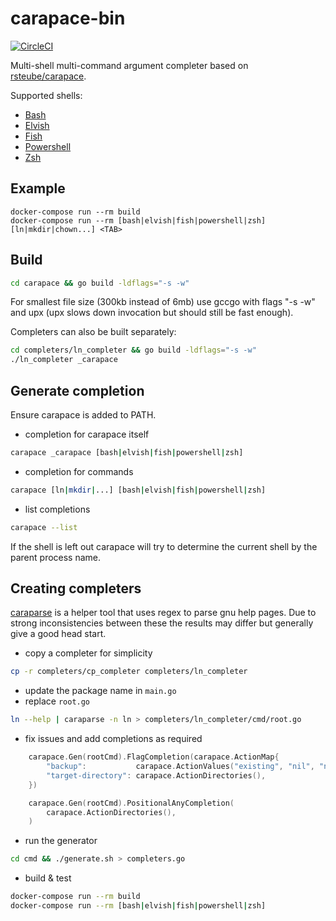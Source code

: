 # carapace-bin

[![CircleCI](https://circleci.com/gh/rsteube/carapace-bin.svg?style=svg)](https://circleci.com/gh/rsteube/carapace-bin)

Multi-shell multi-command argument completer based on [rsteube/carapace](https://github.com/rsteube/carapace).

Supported shells:
- [Bash](https://www.gnu.org/software/bash/)
- [Elvish](https://elv.sh/)
- [Fish](https://fishshell.com/)
- [Powershell](https://microsoft.com/powershell)
- [Zsh](https://www.zsh.org/)


## Example

```
docker-compose run --rm build
docker-compose run --rm [bash|elvish|fish|powershell|zsh]
[ln|mkdir|chown...] <TAB>
```

## Build

```sh
cd carapace && go build -ldflags="-s -w"
```
For smallest file size (300kb instead of 6mb) use gccgo with flags "-s -w" and upx (upx slows down invocation but should still be fast enough).

Completers can also be built separately:
```sh
cd completers/ln_completer && go build -ldflags="-s -w"
./ln_completer _carapace
```

## Generate completion

Ensure carapace is added to PATH.

- completion for carapace itself
```sh
carapace _carapace [bash|elvish|fish|powershell|zsh]
```
- completion for commands
```sh
carapace [ln|mkdir|...] [bash|elvish|fish|powershell|zsh]
```
- list completions
```sh
carapace --list
```
If the shell is left out carapace will try to determine the current shell by the parent process name.

## Creating completers
[caraparse](https://github.com/rsteube/carapace/tree/support-shorthand-only-flags/caraparse) is a helper tool that uses regex to parse gnu help pages.
Due to strong inconsistencies between these the results may differ but generally give a good head start.

- copy a completer for simplicity
```sh
cp -r completers/cp_completer completers/ln_completer
```
- update the package name in `main.go`
- replace `root.go`
```sh
ln --help | caraparse -n ln > completers/ln_completer/cmd/root.go
```
- fix issues and add completions as required
```go
	carapace.Gen(rootCmd).FlagCompletion(carapace.ActionMap{
		"backup":           carapace.ActionValues("existing", "nil", "none", "off", "numbered", "t", "simple", "never"),
		"target-directory": carapace.ActionDirectories(),
	})

	carapace.Gen(rootCmd).PositionalAnyCompletion(
		carapace.ActionDirectories(),
	)
```
- run the generator
```sh
cd cmd && ./generate.sh > completers.go
```
- build & test
```sh
docker-compose run --rm build
docker-compose run --rm [bash|elvish|fish|powershell|zsh]
```
